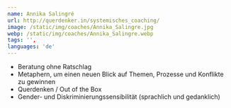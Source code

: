 ```yaml
---
name: Annika Salingré
url: http://querdenker.in/systemisches_coaching/
image: /static/img/coaches/Annika_Salingre.jpg
webp: /static/img/coaches/Annika_Salingre.webp
tags: '',
languages: 'de'
---
```


<ul><li>Beratung ohne Ratschlag</li><li>Metaphern, um einen neuen Blick auf Themen, Prozesse und Konflikte zu gewinnen</li><li>Querdenken / Out of the Box</li><li>Gender- und Diskriminierungssensibilität (sprachlich und gedanklich)&nbsp;</li></ul>